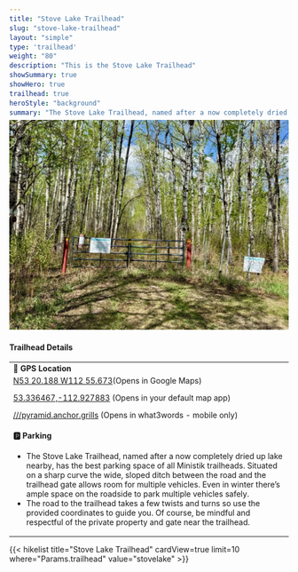 ```yaml
---
title: "Stove Lake Trailhead"
slug: "stove-lake-trailhead"
layout: "simple"
type: 'trailhead'
weight: "80"
description: "This is the Stove Lake Trailhead"
showSummary: true
showHero: true
trailhead: true
heroStyle: "background"
summary: "The Stove Lake Trailhead, named after a now completely dried up lake nearby, has best parking space among Ministik trailheads. Situated on a sharp curve the wide, sloped ditch between the road and the trailhead gate allows room for multiple vehicles. Even in winter there’s room along the road itself to park multiple vehicles safely."
---
```

<div class="flex flex-col text-surface shadow-secondary-1 dark:bg-surface-dark dark:text-white max-w-max lg:flex-row h-auto sm:pb-10">
<div class="w-full lg:w-1/2" style="margin-bottom: 20px;margin-top: -25px;">

![Stove Lake Trailhead](featured-stoveLake.jpg "Stove Lake Trailhead")

</div>
  <div class="flex flex-col justify-start pl-5 lg:w-1/2">
    <h4 class="text-xl font-large mt-0">Trailhead Details</h4>
      <table width=100% class="w-full">
      <tbody>
        <tr>
          <td valign="top" width="100%" class="mb-2 text-base" colspan="2"><b>🧭 GPS Location</b></td>
        </tr>
        <tr>
          <td valign="top" colspan="2" class="my-4 text-base"><a href="https://maps.app.goo.gl/aWebodVdiCCcVfgQ7" target="_blank">N53 20.188 W112 55.673</a>(Opens in Google Maps)</br>
          <p><a href="geo:53.336467,-112.927883">53.336467,-112.927883</a> (Opens in your default map app)</p>
          <p><a href="pyramid.anchor.grills://show?threewords=pyramid.anchor.grills">///pyramid.anchor.grills</a> (Opens in what3words - mobile only)</p>
          </td>
        </tr>
        <tr>
          <td valign="top" class="mb-2 text-base"><b>🅿️ Parking</b></td>
        </tr>
        <tr>
          <td valign="top" colspan="2" class="my-4 text-base"><ul><li>The Stove Lake Trailhead, named after a now completely dried up lake nearby, has the best parking space of all Ministik trailheads. Situated on a sharp curve the wide, sloped ditch between the road and the trailhead gate allows room for multiple vehicles. Even in winter there’s ample space on the roadside to park multiple vehicles safely.</li>

<li>The road to the trailhead takes a few twists and turns so use the provided coordinates to guide you. Of course, be mindful and respectful of the private property and gate near the trailhead.</li></ul></td>
        </tr>
      </tbody>
      </table>
  </div>
</div>
{{< hikelist title="Stove Lake Trailhead" cardView=true limit=10 where="Params.trailhead" value="stovelake" >}}
